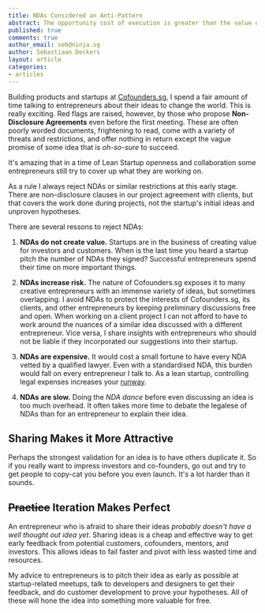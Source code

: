 ```yaml
---
title: NDAs Considered an Anti-Pattern
abstract: The opportunity cost of execution is greater than the value of any unproven idea.
published: true
comments: true
author_email: seb@ninja.sg
author: Sebastiaan Deckers
layout: article
categories:
- articles
---
```


Building products and startups at [Cofounders.sg](http://www.cofounders.sg/), I spend a fair amount of time talking to entrepreneurs about their ideas to change the world. This is really exciting. Red flags are raised, however, by those who propose **Non-Disclosure Agreements** even before the first meeting. These are often poorly worded documents, frightening to read, come with a variety of threats and restrictions, and offer nothing in return except the vague promise of some idea that is *oh-so-sure* to succeed.

It's amazing that in a time of Lean Startup openness and collaboration some entrepreneurs still try to cover up what they are working on.

As a rule I always reject NDAs or similar restrictions at this early stage. There are non-disclosure clauses in our project agreement with clients, but that covers the work done during projects, not the startup's initial ideas and unproven hypotheses.

There are several ressons to reject NDAs:

1. **NDAs do not create value.** Startups are in the business of creating value for investors and customers. When is the last time you heard a startup pitch the number of NDAs they signed? Successful entrepreneurs spend their time on more important things.

1. **NDAs increase risk.** The nature of Cofounders.sg exposes it to many creative entrepreneurs with an immense variety of ideas, but sometimes overlapping. I avoid NDAs to protect the interests of Cofounders.sg, its clients, and other entrepreneurs by keeping preliminary discussions free and open. When working on a client project I can not afford to have to work around the nuances of a similar idea discussed with a different entrepreneur. Vice versa, I share insights with entrepreneurs who should not be liable if they incorporated our suggestions into their startup.

1. **NDAs are expensive.** It would cost a small fortune to have every NDA vetted by a qualified lawyer. Even with a standardised NDA, this burden would fall on every entrepreneur I talk to. As a lean startup, controlling legal expenses increases your [runway](http://www.avc.com/a_vc/2011/12/burn-rate.html).

1. **NDAs are slow.** Doing the *NDA dance* before even discussing an idea is too much overhead. It often takes more time to debate the legalese of NDAs than for an entrepreneur to explain their idea.

## Sharing Makes it More Attractive

Perhaps the strongest validation for an idea is to have others duplicate it. So if you really want to impress investors and co-founders, go out and try to get people to copy-cat you before you even launch. It's a lot harder than it sounds.

## <s>Practice</s> Iteration Makes Perfect

An entrepreneur who is afraid to share their ideas *probably doesn't have a well thought out idea yet*. Sharing ideas is a cheap and effective way to get early feedback from potential customers, cofounders, mentors, and investors. This allows ideas to fail faster and pivot with less wasted time and resources.

My advice to entrepreneurs is to pitch their idea as early as possible at startup-related meetups, talk to developers and designers to get their feedback, and do customer development to prove your hypotheses. All of these will hone the idea into something more valuable for free.
